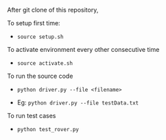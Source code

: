 After git clone of this repository,

To setup first time:
* `source setup.sh`

To activate environment every other consecutive time
* `source activate.sh`

To run the source code

* `python driver.py --file <filename>`

- Eg:  `python driver.py --file testData.txt` 

To run test cases

* `python test_rover.py`